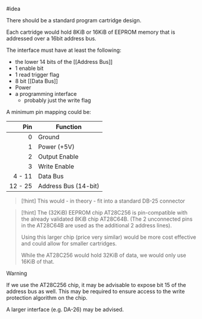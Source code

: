 #idea

There should be a standard program cartridge design.

Each cartridge would hold 8KiB or 16KiB of EEPROM memory that is addressed over a 16bit address bus.

The interface must have at least the following:
* the lower 14 bits of the [[Address Bus]]
* 1 enable bit
* 1 read trigger flag
* 8 bit [[Data Bus]]
* Power
* a programming interface
	* probably just the write flag

A minimum pin mapping could be:

|     Pin | Function             |
| ------: | -------------------- |
|       0 | Ground               |
|       1 | Power (+5V)          |
|       2 | Output Enable        |
|       3 | Write Enable         |
|  4 - 11 | Data Bus             |
| 12 - 25 | Address Bus (14-bit) |
>[!hint]
>This would - in theory - fit into a standard DB-25 connector

>[!hint]
>The (32KiB) EEPROM chip AT28C256 is pin-compatible with the already validated 8KiB chip AT28C64B. (The 2 unconnected pins in the AT28C64B are used as the additional 2 address lines).
>
>Using this larger chip (price very similar) would be more cost effective and could allow for smaller cartridges.
>
>While the AT28C256 would hold 32KiB of data, we would only use 16KiB of that.

>[!warning]
>If we use the AT28C256 chip, it may be advisable to expose bit 15 of the address bus as well. This may be required to ensure access to the write protection algorithm on the chip.
> 
> A larger interface (e.g. DA-26) may be advised.





